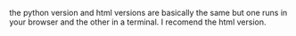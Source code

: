 the python version and html versions are basically the same but one runs in your browser and the other in a terminal. I recomend the html version.
